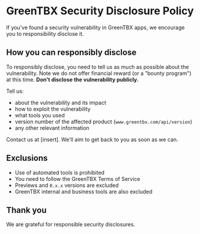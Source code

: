 # GreenTBX Security Disclosure Policy

If you've found a security vulnerability in GreenTBX apps, we encourage you to responsibility disclose it.

## How you can responsibly disclose

To responsibly disclose, you need to tell us as much as possible about the vulnerability. Note we do not offer financial reward (or a "bounty program") at this time. **Don't disclose the vulnerability publicly.**

Tell us:

- about the vulnerability and its impact
- how to exploit the vulnerability
- what tools you used
- version number of the affected product (`www.greentbx.com/api/version`)
- any other relevant information

Contact us at [insert]. We'll aim to get back to you as soon as we can.

## Exclusions

- Use of automated tools is prohibited
- You need to follow the GreenTBX Terms of Service
- Previews and `0.x.x` versions are excluded
- GreenTBX internal and business tools are also excluded

## Thank you

We are grateful for responsible security disclosures.
